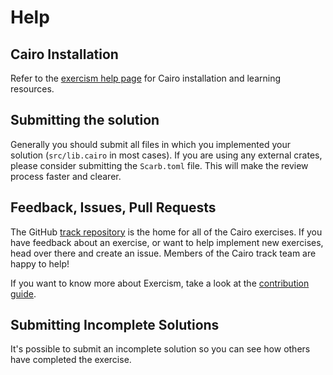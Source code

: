 # Help

## Cairo Installation

Refer to the [exercism help page][help-page] for Cairo installation and learning
resources.

## Submitting the solution

Generally you should submit all files in which you implemented your solution (`src/lib.cairo` in most cases). If you are using any external crates, please consider submitting the `Scarb.toml` file. This will make the review process faster and clearer.

## Feedback, Issues, Pull Requests

The GitHub [track repository][github] is the home for all of the Cairo exercises. If you have feedback about an exercise, or want to help implement new exercises, head over there and create an issue. Members of the Cairo track team are happy to help!

If you want to know more about Exercism, take a look at the [contribution guide].

## Submitting Incomplete Solutions

It's possible to submit an incomplete solution so you can see how others have completed the exercise.

[help-page]: https://exercism.org/tracks/cairo/learning
[github]: https://github.com/exercism/cairo
[contribution guide]: https://exercism.org/docs/community/contributors
